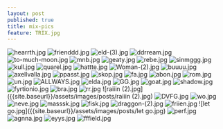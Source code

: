 ```yaml
---
layout: post
published: true
title: mix-pics
feature: TRIX.jpg
---
```

![hearrth.jpg]({{site.baseurl}}/assets/images/posts/hearrth.jpg)
![frienddd.jpg]({{site.baseurl}}/assets/images/posts/frienddd.jpg)
![eld-(3).jpg]({{site.baseurl}}/assets/images/posts/eld-(3).jpg)
![ddrream.jpg]({{site.baseurl}}/assets/images/posts/ddrream.jpg)
![to-much-moon.jpg]({{site.baseurl}}/assets/images/posts/to-much-moon.jpg)
![mnb.jpg]({{site.baseurl}}/assets/images/posts/mnb.jpg)
![geaty.jpg]({{site.baseurl}}/assets/images/posts/geaty.jpg)
![rebe.jpg]({{site.baseurl}}/assets/images/posts/rebe.jpg)
![sinmggg.jpg]({{site.baseurl}}/assets/images/posts/sinmggg.jpg)
![kull.jpg]({{site.baseurl}}/assets/images/posts/kull.jpg)
![quarel.jpg]({{site.baseurl}}/assets/images/posts/quarel.jpg)
![hattte.jpg]({{site.baseurl}}/assets/images/posts/hattte.jpg)
![Woman-(2).jpg]({{site.baseurl}}/assets/images/posts/Woman-(2).jpg)
![buuuu.jpg]({{site.baseurl}}/assets/images/posts/buuuu.jpg)
![axellvalla.jpg]({{site.baseurl}}/assets/images/posts/axellvalla.jpg)
![ppasst.jpg]({{site.baseurl}}/assets/images/posts/ppasst.jpg)
![skop.jpg]({{site.baseurl}}/assets/images/posts/skop.jpg)
![fa.jpg]({{site.baseurl}}/assets/images/posts/fa.jpg)
![abon.jpg]({{site.baseurl}}/assets/images/posts/abon.jpg)
![rom.jpg]({{site.baseurl}}/assets/images/posts/rom.jpg)
![un.jpg]({{site.baseurl}}/assets/images/posts/un.jpg)
![ALLWAYS.jpg]({{site.baseurl}}/assets/images/posts/ALLWAYS.jpg)
![elda.jpg]({{site.baseurl}}/assets/images/posts/elda.jpg)
![GG.jpg]({{site.baseurl}}/assets/images/posts/GG.jpg)
![goat.jpg]({{site.baseurl}}/assets/images/posts/goat.jpg)
![shadow.jpg]({{site.baseurl}}/assets/images/posts/shadow.jpg)
![fyrtionio.jpg]({{site.baseurl}}/assets/images/posts/fyrtionio.jpg)
![bra.jpg]({{site.baseurl}}/assets/images/posts/bra.jpg)
![rr.jpg]({{site.baseurl}}/assets/images/posts/rr.jpg)
![raiiin (2).jpg]({{site.baseurl}}/assets/images/posts/raiiin (2).jpg)
![DVFG.jpg]({{site.baseurl}}/assets/images/posts/DVFG.jpg)
![wo.jpg]({{site.baseurl}}/assets/images/posts/wo.jpg)
![neve.jpg]({{site.baseurl}}/assets/images/posts/neve.jpg)
![masssk.jpg]({{site.baseurl}}/assets/images/posts/masssk.jpg)
![fisk.jpg]({{site.baseurl}}/assets/images/posts/fisk.jpg)
![draggon-(2).jpg]({{site.baseurl}}/assets/images/posts/draggon-(2).jpg)
![friien.jpg]({{site.baseurl}}/assets/images/posts/friien.jpg)
![let go.jpg]({{site.baseurl}}/assets/images/posts/let go.jpg)
![perf.jpg]({{site.baseurl}}/assets/images/posts/perf.jpg)
![agnna.jpg]({{site.baseurl}}/assets/images/posts/agnna.jpg)
![eyys.jpg]({{site.baseurl}}/assets/images/posts/eyys.jpg)
![fffield.jpg]({{site.baseurl}}/assets/images/posts/fffield.jpg)
